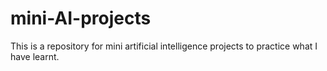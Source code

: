 # mini-AI-projects
This is a repository for mini artificial intelligence projects to practice what I have learnt.
